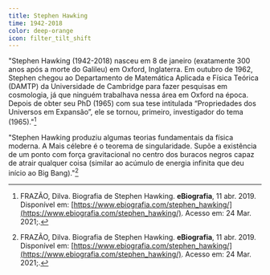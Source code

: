 ```yaml
---
title: Stephen Hawking
time: 1942-2018
color: deep-orange
icon: filter_tilt_shift
---
```


"Stephen Hawking (1942-2018) nasceu em 8 de janeiro (exatamente 300 anos após a morte do Galileu) em Oxford, Inglaterra. Em outubro de 1962, Stephen chegou ao Departamento de Matemática Aplicada e Física Teórica (DAMTP) da Universidade de Cambridge para fazer pesquisas em cosmologia,  já que ninguém trabalhava nessa área em Oxford na época.  Depois de obter seu PhD (1965) com sua tese intitulada “Propriedades dos Universos em Expansão”, ele se tornou, primeiro, investigador do tema (1965)."[^frazao]

"Stephen Hawking produziu algumas teorias fundamentais da física moderna. A Mais célebre é o teorema de singularidade. Supõe a existência de um ponto com força gravitacional no centro dos buracos negros capaz de atrair qualquer coisa (similar ao acúmulo de energia infinita que deu início ao Big Bang)."[^frazao]

[^frazao]: FRAZÃO, Dilva. Biografia de Stephen Hawking. **eBiografia**, 11 abr. 2019. Disponível em: [https://www.ebiografia.com/stephen_hawking/](https://www.ebiografia.com/stephen_hawking/).  Acesso em: 24 Mar. 2021;.